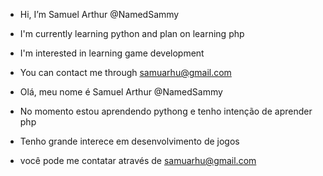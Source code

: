 - Hi, I’m Samuel Arthur @NamedSammy
- I'm currently learning python and plan on learning php
- I'm interested in learning game development
- You can contact me through samuarhu@gmail.com

- Olá, meu nome é Samuel Arthur @NamedSammy
- No momento estou aprendendo pythong e tenho intenção de aprender php
- Tenho grande interece em desenvolvimento de jogos
- você pode me contatar através de samuarhu@gmail.com
